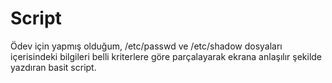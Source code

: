 # Script
Ödev için yapmış olduğum, /etc/passwd ve /etc/shadow dosyaları içerisindeki bilgileri belli kriterlere göre parçalayarak ekrana anlaşılır şekilde yazdıran basit script.
